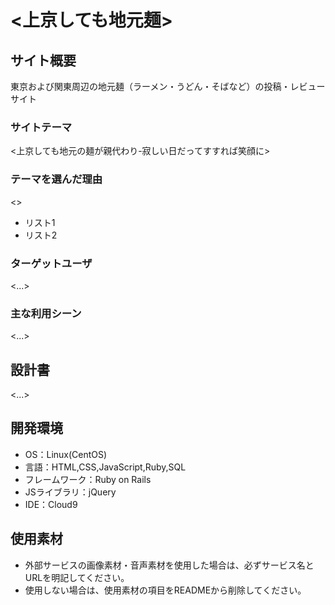 # <上京しても地元麺>

## サイト概要
東京および関東周辺の地元麺（ラーメン・うどん・そばなど）の投稿・レビューサイト
### サイトテーマ
<上京しても地元の麺が親代わり-寂しい日だってすすれば笑顔に>

### テーマを選んだ理由
<>
* リスト1
* リスト2  

### ターゲットユーザ
<...>

### 主な利用シーン
<...>

## 設計書
<...>

## 開発環境
- OS：Linux(CentOS)
- 言語：HTML,CSS,JavaScript,Ruby,SQL
- フレームワーク：Ruby on Rails
- JSライブラリ：jQuery
- IDE：Cloud9

## 使用素材
- 外部サービスの画像素材・音声素材を使用した場合は、必ずサービス名とURLを明記してください。
- 使用しない場合は、使用素材の項目をREADMEから削除してください。